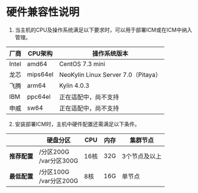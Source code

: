# 硬件兼容性说明

1. 当主机的CPU及操作系统满足以下要求时，可以用于部署ICM或在ICM中纳入管理。

| 厂商  | CPU架构  | 操作系统版本                        |
| ----- | -------- | ----------------------------------- |
| Intel | amd64    | CentOS 7.3 mini                     |
| 龙芯  | mips64el | NeoKylin Linux Server 7.0（Pitaya） |
| 飞腾  | arm64    | Kylin 4.0.3                         |
| IBM   | ppc64el  | 正在适配中，尚不支持                |
| 申威  | sw64     | 正在适配中，尚不支持                |

2. 安装部署ICM时，主机中硬件配置还需满足以下条件。

|              | 硬盘分区                   | CPU  | 内存 | 集群节点      |
| ------------ | -------------------------- | ---- | ---- | ------------- |
| **推荐配置** | /分区200G<br>/var分区300G  | 16核 | 32G  | 3个节点及以上 |
| **最低配置** | /分区100G<br/>/var分区200G | 8核  | 16G  | 单节点        |







